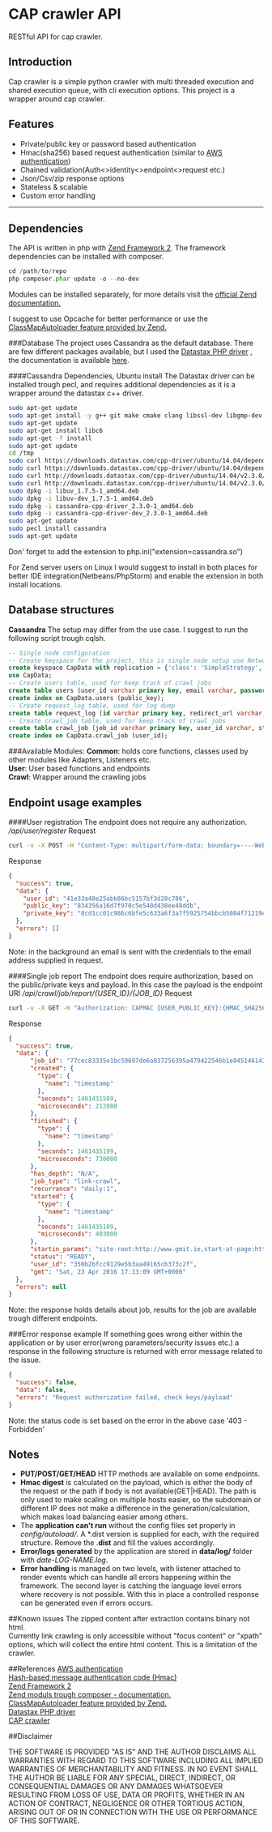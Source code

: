 CAP crawler API
===
RESTful API for cap crawler.

**Introduction**
----
Cap crawler is a simple python crawler with multi threaded execution and shared execution queue, with cli execution options. This project is a wrapper around cap crawler. 

**Features**
----
 - Private/public key or password based authentication<br>
 - Hmac(sha256) based request authentication (similar to [AWS authentication](http://docs.aws.amazon.com/AmazonS3/latest/dev/RESTAuthentication.html)) <br>
 - Chained validation(Auth<>identity<>endpoint<>request etc.)<br>
 - Json/Csv/zip response options<br>
 - Stateless & scalable
 - Custom error handling

----------


**Dependencies**
----
The API is written in php with [Zend Framework 2](http://framework.zend.com/). The framework  dependencies can be installed with composer.
```php
cd /path/to/repo
php composer.phar update -o --no-dev
```
Modules can be installed separately, for more details visit the [official Zend documentation.](http://framework.zend.com/downloads/composer)

I suggest to use Opcache for better performance or use the [ClassMapAutoloader feature provided by Zend.](http://framework.zend.com/manual/current/en/modules/zend.loader.class-map-autoloader.html)


###Database
The project uses Cassandra as the default database. There are few different packages available, but I used the [Datastax PHP driver](https://github.com/datastax/php-driver) , the documentation is available [here](http://datastax.github.io/php-driver/).


####Cassandra Dependencies, Ubuntu install
The Datastax driver can be installed trough pecl, and requires additional dependencies as it is a wrapper around the datastax c++ driver.

```bash
sudo apt-get update
sudo apt-get install -y g++ git make cmake clang libssl-dev libgmp-dev openssl libpcre3-dev
sudo apt-get update
sudo apt-get install libc6
sudo apt-get -f install
sudo apt-get update
cd /tmp
sudo curl https://downloads.datastax.com/cpp-driver/ubuntu/14.04/dependencies/libuv/v1.7.5/libuv_1.7.5-1_amd64.deb > libuv_1.7.5-1_amd64.deb
sudo curl https://downloads.datastax.com/cpp-driver/ubuntu/14.04/dependencies/libuv/v1.7.5/libuv-dev_1.7.5-1_amd64.deb > libuv-dev_1.7.5-1_amd64.deb 
sudo curl http://downloads.datastax.com/cpp-driver/ubuntu/14.04/v2.3.0/cassandra-cpp-driver-dev_2.3.0-1_amd64.deb > cassandra-cpp-driver-dev_2.3.0-1_amd64.deb
sudo curl http://downloads.datastax.com/cpp-driver/ubuntu/14.04/v2.3.0/cassandra-cpp-driver_2.3.0-1_amd64.deb > cassandra-cpp-driver_2.3.0-1_amd64.deb
sudo dpkg -i libuv_1.7.5-1_amd64.deb
sudo dpkg -i libuv-dev_1.7.5-1_amd64.deb
sudo dpkg -i cassandra-cpp-driver_2.3.0-1_amd64.deb
sudo dpkg -i cassandra-cpp-driver-dev_2.3.0-1_amd64.deb	
sudo apt-get update
sudo pecl install cassandra
sudo apt-get update
```
Don' forget to add the extension to php.ini("extension=cassandra.so")

For Zend server users on Linux I would suggest to install in both places for better IDE integration(Netbeans/PhpStorm) and enable the extension in both install locations.

**Database structures**
--------------------

**Cassandra**
The setup may differ from the use case. I suggest to run the following script trough cqlsh.
```Sql
-- Single node configuration
-- Create keyspace for the project, this is single node setup use NetworkTopologyStrategy (if) production
create keyspace CapData with replication = {'class': 'SimpleStrategy', 'replication_factor' : 1};
use CapData;
-- Create users table, used for keep track of crawl jobs
create table users (user_id varchar primary key, email varchar, password text, first_name varchar, last_name varchar, updated timestamp, created timestamp);
create index on CapData.users (public_key);
-- Create request_log table, used for log dump
create table request_log (id varchar primary key, redirect_url varchar, remote_addr varchar, request_path varchar, request_auth text, created timestamp);
-- Create crawl_job table, used for keep track of crawl jobs
create table crawl_job (job_id varchar primary key, user_id varchar, status varchar, job_type varchar, startin_params text, has_depth varchar, recurrance varchar, created timestamp, started timestamp, finished timestamp);
create index on CapData.crawl_job (user_id);
```

###Available Modules:
**Common**: holds core functions, classes used by other modules like Adapters, Listeners etc.<br>
**User**: User based functions and endpoints<br>
**Crawl**: Wrapper around the crawling jobs<br>


**Endpoint usage examples**
--- 
####User registration
The endpoint does not require any authorization.
*/api/user/register*
Request
```Bash
curl -v -X POST -H "Content-Type: multipart/form-data; boundary=----WebKitFormBoundary7MA4YWxkTrZu0gW" -F "email=john.doe@example.com" -F "password=password" -F "first_name=John" -F "last_name=Doe" "https://host/api/user/register"
```
Response
```Json
{
  "success": true,
  "data": {
    "user_id": "41e33a48e25abb86bc5157bf3d28c786",
    "public_key": "834356a16d7f970c5e540d438ee48ddb",
    "private_key": "8cd1cc01c986c6bfe5c633a6f3a7f5925754bbcb5084f71219eb2959b580bdc1"
  },
  "errors": []
}
```
Note: in the background an email is sent with the credentials to the email address supplied in request. 

####Single job report
The endpoint does require authorization, based on the public/private keys and payload. In this case the payload is the endpoint URI
*/api/crawl/job/report/{USER_ID}/{JOB_ID}*
Request
```Bash
curl -v -X GET -H "Authorization: CAPMAC {USER_PUBLIC_KEY}:{HMAC_SHA256_DIGEST}" "https://host/api/crawl/job/report/{USER_ID}/{JOB_ID}"
```
Response
```Json
{
  "success": true,
  "data": {
      "job_id": "77cec83335e1bc59697de6a837256395a479422546b1e8451461431589",
      "created": {
        "type": {
          "name": "timestamp"
        },
        "seconds": 1461431589,
        "microseconds": 212000
      },
      "finished": {
        "type": {
          "name": "timestamp"
        },
        "seconds": 1461435199,
        "microseconds": 730000
      },
      "has_depth": "N/A",
      "job_type": "link-crawl",
      "recurrance": "daily:1",
      "started": {
        "type": {
          "name": "timestamp"
        },
        "seconds": 1461435189,
        "microseconds": 403000
      },
      "startin_params": "site-root:http://www.gmit.ie,start-at-page:http://www.gmit.ie/international/science-without-borders",
      "status": "READY",
      "user_id": "350b2bfcc9129e5b3aa49165cb373c2f",
      "gmt": "Sat, 23 Apr 2016 17:13:09 GMT+0000"
  },
  "errors": null
}
```
Note: the response holds details about job, results for the job are available trough different endpoints.
 
###Error response example
If something goes wrong either within the application or by user error(wrong parameters/security issues etc.) a response in the following structure is returned with error message related to the issue.
```Json
{
  "success": false,
  "data": false,
  "errors": "Request authorization failed, check keys/payload"
}
```
Note: the status code is set based on the error in the above case '403 - Forbidden'

Notes
-----
 - **PUT/POST/GET/HEAD** HTTP methods are available on some endpoints.<br/>
 - **Hmac digest** is calculated on the payload, which is either the body of the request or the path if body is not available(GET|HEAD). The path is only used to make scaling on multiple hosts easier, so the subdomain or different IP does not make a difference in the generation/calculation, which makes load balancing easier among others. <br/> 
 - The **application can't run** without the config files set properly in *config/autoload/*. A *.dist version is supplied for each, with the required structure. Remove the .**dist** and fill the values accordingly.<br/>
 - **Error/logs generated** by the application are stored in **data/log/** folder with *date-LOG-NAME.log*. <br/>
 - **Error handling** is managed on two levels, with listener attached to render events which can handle all errors happening within the framework. The second layer is catching the language level errors where recovery is not possible. With this in place a controlled response can be generated even if errors occurs.

##Known issues
The zipped content after extraction contains binary not html.<br/>
Currently link crawling is only accessible without "focus content" or "xpath" options, which will collect the entire html content. This is a limitation of the crawler.


##References
[AWS authentication](http://docs.aws.amazon.com/AmazonS3/latest/dev/RESTAuthentication.html)<br>
[Hash-based message authentication code (Hmac)](https://en.wikipedia.org/wiki/Hash-based_message_authentication_code)<br>
[Zend Framework 2](http://framework.zend.com/)<br>
[Zend moduls trough composer - documentation.](http://framework.zend.com/downloads/composer)<br>
[ClassMapAutoloader feature provided by Zend.](http://framework.zend.com/manual/current/en/modules/zend.loader.class-map-autoloader.html)<br>
[Datastax PHP driver](https://github.com/datastax/php-driver)<br>
[CAP crawler](https://github.com/pete314/cap-crawler)


##Disclaimer

THE SOFTWARE IS PROVIDED "AS IS" AND THE AUTHOR DISCLAIMS ALL WARRANTIES WITH REGARD TO THIS SOFTWARE INCLUDING ALL IMPLIED WARRANTIES OF MERCHANTABILITY AND FITNESS. IN NO EVENT SHALL THE AUTHOR BE LIABLE FOR ANY SPECIAL, DIRECT, INDIRECT, OR CONSEQUENTIAL DAMAGES OR ANY DAMAGES WHATSOEVER RESULTING FROM LOSS OF USE, DATA OR PROFITS, WHETHER IN AN ACTION OF CONTRACT, NEGLIGENCE OR OTHER TORTIOUS ACTION, ARISING OUT OF OR IN CONNECTION WITH THE USE OR PERFORMANCE OF THIS SOFTWARE.
